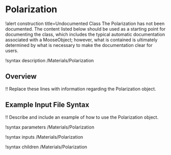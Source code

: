 # Polarization

!alert construction title=Undocumented Class
The Polarization has not been documented. The content listed below should be used as a starting point for
documenting the class, which includes the typical automatic documentation associated with a
MooseObject; however, what is contained is ultimately determined by what is necessary to make the
documentation clear for users.

!syntax description /Materials/Polarization

## Overview

!! Replace these lines with information regarding the Polarization object.

## Example Input File Syntax

!! Describe and include an example of how to use the Polarization object.

!syntax parameters /Materials/Polarization

!syntax inputs /Materials/Polarization

!syntax children /Materials/Polarization

